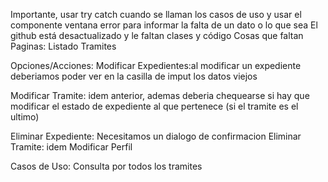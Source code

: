 Importante, usar try catch cuando se llaman los casos de uso y usar el componente ventana error para informar la falta de un dato o lo que sea
El github está desactualizado y le faltan clases y código 
Cosas que faltan
Paginas:
Listado Tramites

Opciones/Acciones:
Modificar Expedientes:al modificar un expediente deberiamos poder ver en la casilla de imput los datos viejos

Modificar Tramite: idem anterior, ademas deberia chequearse si hay que modificar el estado de expediente al que pertenece (si el tramite es el ultimo)

Eliminar Expediente: Necesitamos un dialogo de confirmacion
Eliminar Tramite: idem
Modificar Perfil

Casos de Uso:
Consulta por todos los tramites
